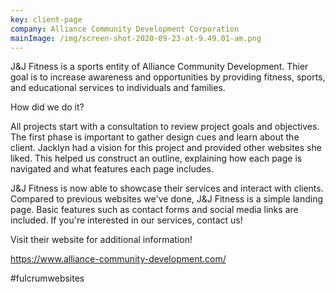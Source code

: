 ```yaml
---
key: client-page
company: Alliance Community Development Corporation
mainImage: /img/screen-shot-2020-09-23-at-9.49.01-am.png
---
```

J&J Fitness is a sports entity of Alliance Community Development. Thier goal is to increase awareness and opportunities by providing fitness, sports, and educational services to individuals and families. 

How did we do it? 

All projects start with a consultation to review project goals and objectives. The first phase is important to gather design cues and learn about the client. Jacklyn had a vision for this project and provided other websites she liked. This helped us construct an outline, explaining how each page is navigated and what features each page includes.

J&J Fitness is now able to showcase their services and interact with clients. Compared to previous websites we've done, J&J Fitness is a simple landing page. Basic features such as contact forms and social media links are included. If you're interested in our services, contact us!  

 Visit their website for additional information! 

<https://www.alliance-community-development.com/>

\#fulcrumwebsites
